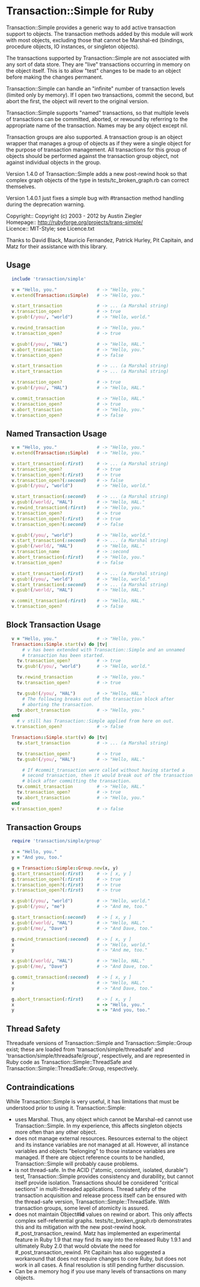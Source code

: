 # Transaction::Simple for Ruby

Transaction::Simple provides a generic way to add active transaction
support to objects. The transaction methods added by this module will work
with most objects, excluding those that cannot be Marshal-ed (bindings,
procedure objects, IO instances, or singleton objects).

The transactions supported by Transaction::Simple are not associated with
any sort of data store. They are "live" transactions occurring in memory
on the object itself. This is to allow "test" changes to be made to an
object before making the changes permanent.

Transaction::Simple can handle an "infinite" number of transaction levels
(limited only by memory). If I open two transactions, commit the second,
but abort the first, the object will revert to the original version.

Transaction::Simple supports "named" transactions, so that multiple levels
of transactions can be committed, aborted, or rewound by referring to the
appropriate name of the transaction. Names may be any object except nil.

Transaction groups are also supported. A transaction group is an object
wrapper that manages a group of objects as if they were a single object
for the purpose of transaction management. All transactions for this group
of objects should be performed against the transaction group object, not
against individual objects in the group.

Version 1.4.0 of Transaction::Simple adds a new post-rewind hook so that
complex graph objects of the type in tests/tc_broken_graph.rb can correct
themselves.

Version 1.4.0.1 just fixes a simple bug with #transaction method handling
during the deprecation warning.

Copyright:: Copyright (c) 2003 - 2012 by Austin Ziegler<br/>
Homepage::  http://rubyforge.org/projects/trans-simple/<br/>
Licence::   MIT-Style; see Licence.txt<br/>

Thanks to David Black, Mauricio Fernandez, Patrick Hurley, Pit Capitain, and
Matz for their assistance with this library.

## Usage

```Ruby
  include 'transaction/simple'

  v = "Hello, you."               # -> "Hello, you."
  v.extend(Transaction::Simple)   # -> "Hello, you."

  v.start_transaction             # -> ... (a Marshal string)
  v.transaction_open?             # -> true
  v.gsub!(/you/, "world")         # -> "Hello, world."

  v.rewind_transaction            # -> "Hello, you."
  v.transaction_open?             # -> true

  v.gsub!(/you/, "HAL")           # -> "Hello, HAL."
  v.abort_transaction             # -> "Hello, you."
  v.transaction_open?             # -> false

  v.start_transaction             # -> ... (a Marshal string)
  v.start_transaction             # -> ... (a Marshal string)

  v.transaction_open?             # -> true
  v.gsub!(/you/, "HAL")           # -> "Hello, HAL."

  v.commit_transaction            # -> "Hello, HAL."
  v.transaction_open?             # -> true
  v.abort_transaction             # -> "Hello, you."
  v.transaction_open?             # -> false
```

## Named Transaction Usage

```Ruby
  v = "Hello, you."               # -> "Hello, you."
  v.extend(Transaction::Simple)   # -> "Hello, you."

  v.start_transaction(:first)     # -> ... (a Marshal string)
  v.transaction_open?             # -> true
  v.transaction_open?(:first)     # -> true
  v.transaction_open?(:second)    # -> false
  v.gsub!(/you/, "world")         # -> "Hello, world."

  v.start_transaction(:second)    # -> ... (a Marshal string)
  v.gsub!(/world/, "HAL")         # -> "Hello, HAL."
  v.rewind_transaction(:first)    # -> "Hello, you."
  v.transaction_open?             # -> true
  v.transaction_open?(:first)     # -> true
  v.transaction_open?(:second)    # -> false

  v.gsub!(/you/, "world")         # -> "Hello, world."
  v.start_transaction(:second)    # -> ... (a Marshal string)
  v.gsub!(/world/, "HAL")         # -> "Hello, HAL."
  v.transaction_name              # -> :second
  v.abort_transaction(:first)     # -> "Hello, you."
  v.transaction_open?             # -> false

  v.start_transaction(:first)     # -> ... (a Marshal string)
  v.gsub!(/you/, "world")         # -> "Hello, world."
  v.start_transaction(:second)    # -> ... (a Marshal string)
  v.gsub!(/world/, "HAL")         # -> "Hello, HAL."

  v.commit_transaction(:first)    # -> "Hello, HAL."
  v.transaction_open?             # -> false
```

## Block Transaction Usage

```Ruby
  v = "Hello, you."               # -> "Hello, you."
  Transaction::Simple.start(v) do |tv|
      # v has been extended with Transaction::Simple and an unnamed
      # transaction has been started.
    tv.transaction_open?          # -> true
    tv.gsub!(/you/, "world")      # -> "Hello, world."

    tv.rewind_transaction         # -> "Hello, you."
    tv.transaction_open?          # -> true

    tv.gsub!(/you/, "HAL")        # -> "Hello, HAL."
      # The following breaks out of the transaction block after
      # aborting the transaction.
    tv.abort_transaction          # -> "Hello, you."
  end
    # v still has Transaction::Simple applied from here on out.
  v.transaction_open?             # -> false

  Transaction::Simple.start(v) do |tv|
    tv.start_transaction          # -> ... (a Marshal string)

    tv.transaction_open?          # -> true
    tv.gsub!(/you/, "HAL")        # -> "Hello, HAL."

      # If #commit_transaction were called without having started a
      # second transaction, then it would break out of the transaction
      # block after committing the transaction.
    tv.commit_transaction         # -> "Hello, HAL."
    tv.transaction_open?          # -> true
    tv.abort_transaction          # -> "Hello, you."
  end
  v.transaction_open?             # -> false
```

## Transaction Groups

```Ruby
  require 'transaction/simple/group'

  x = "Hello, you."
  y = "And you, too."

  g = Transaction::Simple::Group.new(x, y)
  g.start_transaction(:first)     # -> [ x, y ]
  g.transaction_open?(:first)     # -> true
  x.transaction_open?(:first)     # -> true
  y.transaction_open?(:first)     # -> true

  x.gsub!(/you/, "world")         # -> "Hello, world."
  y.gsub!(/you/, "me")            # -> "And me, too."

  g.start_transaction(:second)    # -> [ x, y ]
  x.gsub!(/world/, "HAL")         # -> "Hello, HAL."
  y.gsub!(/me/, "Dave")           # -> "And Dave, too."

  g.rewind_transaction(:second)   # -> [ x, y ]
  x                               # -> "Hello, world."
  y                               # -> "And me, too."

  x.gsub!(/world/, "HAL")         # -> "Hello, HAL."
  y.gsub!(/me/, "Dave")           # -> "And Dave, too."

  g.commit_transaction(:second)   # -> [ x, y ]
  x                               # -> "Hello, HAL."
  y                               # -> "And Dave, too."

  g.abort_transaction(:first)     # -> [ x, y ]
  x                               = -> "Hello, you."
  y                               = -> "And you, too."
```

## Thread Safety

Threadsafe versions of Transaction::Simple and Transaction::Simple::Group
exist; these are loaded from 'transaction/simple/threadsafe' and
'transaction/simple/threadsafe/group', respectively, and are represented in
Ruby code as Transaction::Simple::ThreadSafe and
Transaction::Simple::ThreadSafe::Group, respectively.

## Contraindications

While Transaction::Simple is very useful, it has limitations that must be
understood prior to using it. Transaction::Simple:

 - uses Marshal. Thus, any object which cannot be Marshal-ed cannot use
  Transaction::Simple. In my experience, this affects singleton objects
  more often than any other object.
 - does not manage external resources. Resources external to the object and
  its instance variables are not managed at all. However, all instance
  variables and objects "belonging" to those instance variables are
  managed. If there are object reference counts to be handled,
  Transaction::Simple will probably cause problems.
 - is not thread-safe. In the ACID ("atomic, consistent, isolated,
  durable") test, Transaction::Simple provides consistency and durability, but
  cannot itself provide isolation. Transactions should be considered "critical
  sections" in multi-threaded applications. Thread safety of the transaction
  acquisition and release process itself can be ensured with the thread-safe
  version, Transaction::Simple::ThreadSafe. With transaction groups, some
  level of atomicity is assured.
 - does not maintain Object#__id__ values on rewind or abort. This only affects
  complex self-referential graphs. tests/tc_broken_graph.rb demonstrates this
  and its mitigation with the new post-rewind hook. #_post_transaction_rewind.
  Matz has implemented an experimental feature in Ruby 1.9 that may find its
  way into the released Ruby 1.9.1 and ultimately Ruby 2.0 that would obviate
  the need for #_post_transaction_rewind. Pit Capitain has also suggested a
  workaround that does not require changes to core Ruby, but does not work in
  all cases. A final resolution is still pending further discussion.
 - Can be a memory hog if you use many levels of transactions on many
  objects.
